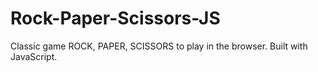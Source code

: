 # Rock-Paper-Scissors-JS
Classic game ROCK, PAPER, SCISSORS to play in the browser. Built with JavaScript.
